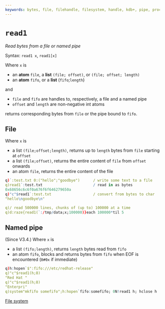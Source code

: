 ```yaml
---
keywords: bytes, file, filehandle, filesystem, handle, kdb+, pipe, process, q, read, read1
---
```



# `read1`




_Read bytes from a file or named pipe_

Syntax: `read1 x`, `read1[x]`

Where `x` is 

-   an **atom** `file`, a **list** `(file; offset)`, or `(file; offset; length)`
-   an **atom** `fifo`, or a **list** (`fifo`;`length`)

and 

-   `file` and `fifo` are handles to, respectively, a file and a named pipe 
-   `offset` and `length` are non-negative int atoms

returns corresponding bytes from `file`  or the pipe bound to `fifo`.


## File

Where `x` is 

-   a list `(file;offset;length)`, returns up to `length` bytes from `file` starting at `offset`
-   a list `(file;offset)`, returns the entire content of `file` from `offset` onwards
-   an atom `file`, returns the entire content of the file

```q
q)`:test.txt 0:("hello";"goodbye")      / write some text to a file
q)read1`:test.txt                       / read in as bytes
0x68656c6c6f0a676f6f646279650a
q)"c"$read1`:test.txt                   / convert from bytes to char
"hello\ngoodbye\n"

q)/ read 500000 lines, chunks of (up to) 100000 at a time
q)d:raze{read1(`:/tmp/data;x;100000)}each 100000*til 5 
```


## Named pipe

(Since V3.4.) Where `x` is

-   a list `(fifo;length)`, returns `length` bytes read from `fifo`
-   an atom `fifo`, blocks and returns bytes from `fifo` when EOF is encountered (`0#0x` if immediate)

```q
q)h:hopen`$":fifo:///etc/redhat-release"
q)"c"$read1(h;8)
"Red Hat "
q)"c"$read1(h;8)
"Enterpri"
q)system"mkfifo somefifo";h:hopen`fifo:somefifo; 0N!read1 h; hclose h
```


<i class="far fa-hand-point-right"></i>
[File system](../basics/files.md)
